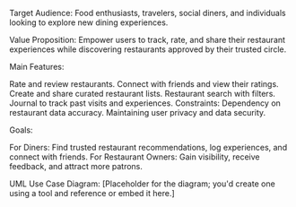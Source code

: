 Target Audience: Food enthusiasts, travelers, social diners, and individuals looking to explore new dining experiences.

Value Proposition: Empower users to track, rate, and share their restaurant experiences while discovering restaurants approved by their trusted circle.

Main Features:

Rate and review restaurants.
Connect with friends and view their ratings.
Create and share curated restaurant lists.
Restaurant search with filters.
Journal to track past visits and experiences.
Constraints: Dependency on restaurant data accuracy. Maintaining user privacy and data security.

Goals:

For Diners: Find trusted restaurant recommendations, log experiences, and connect with friends.
For Restaurant Owners: Gain visibility, receive feedback, and attract more patrons.

UML Use Case Diagram: [Placeholder for the diagram; you'd create one using a tool and reference or embed it here.]
